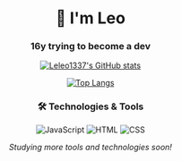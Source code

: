 <div align="center">

# 👋 I'm Leo
### 16y trying to become a dev

[![Leleo1337's GitHub stats](https://github-readme-stats.vercel.app/api?username=Leleo1337&show_icons=true&theme=radical)](https://github.com/anuraghazra/github-readme-stats)

[![Top Langs](https://github-readme-stats.vercel.app/api/top-langs/?username=Leleo1337&layout=compact&theme=radical)](https://github.com/anuraghazra/github-readme-stats)

### 🛠️ Technologies & Tools
![JavaScript](https://img.shields.io/badge/-JavaScript-F7DF1E?style=flat&logo=javascript&logoColor=black)
![HTML](https://img.shields.io/badge/-HTML5-E34F26?style=flat&logo=html5&logoColor=white)
![CSS](https://img.shields.io/badge/-CSS3-1572B6?style=flat&logo=css3&logoColor=white)

*Studying more tools and technologies soon!*
</div>
